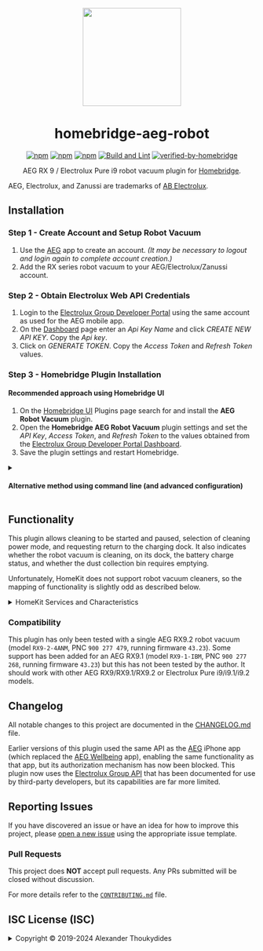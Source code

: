 <p align="center">
  <img src="https://raw.githubusercontent.com/wiki/thoukydides/homebridge-aeg-robot/homebridge-aeg-robot.png" height="200"></a>
</p>
<div align=center>

# homebridge-aeg-robot

[![npm](https://badgen.net/npm/v/homebridge-aeg-robot)](https://www.npmjs.com/package/homebridge-aeg-robot)
[![npm](https://badgen.net/npm/dt/homebridge-aeg-robot)](https://www.npmjs.com/package/homebridge-aeg-robot)
[![npm](https://badgen.net/npm/dw/homebridge-aeg-robot)](https://www.npmjs.com/package/homebridge-aeg-robot)
[![Build and Lint](https://github.com/thoukydides/homebridge-aeg-robot/actions/workflows/build.yml/badge.svg)](https://github.com/thoukydides/homebridge-aeg-robot/actions/workflows/build.yml)
[![verified-by-homebridge](https://badgen.net/badge/homebridge/verified/purple)](https://github.com/homebridge/homebridge/wiki/Verified-Plugins)

AEG RX 9 / Electrolux Pure i9 robot vacuum plugin for [Homebridge](https://github.com/homebridge/homebridge).

</div>

AEG, Electrolux, and Zanussi are trademarks of [AB Electrolux](https://www.electroluxgroup.com/).

## Installation

### Step 1 - Create Account and Setup Robot Vacuum
1. Use the [AEG](https://apps.apple.com/gb/app/aeg/id1599494494) app to create an account. *(It may be necessary to logout and login again to complete account creation.)*
1. Add the RX series robot vacuum to your AEG/Electrolux/Zanussi account.

### Step 2 - Obtain Electrolux Web API Credentials
1. Login to the [Electrolux Group Developer Portal](https://developer.electrolux.one/login) using the same account as used for the AEG mobile app.
1. On the [Dashboard](https://developer.electrolux.one/dashboard) page enter an *Api Key Name* and click *CREATE NEW API KEY*. Copy the *Api key*.
1. Click on *GENERATE TOKEN*. Copy the *Access Token* and *Refresh Token* values.

### Step 3 - Homebridge Plugin Installation

#### Recommended approach using Homebridge UI

1. On the [Homebridge UI](https://github.com/homebridge/homebridge-config-ui-x) Plugins page search for and install the **AEG Robot Vacuum** plugin.
1. Open the **Homebridge AEG Robot Vacuum** plugin settings and set the *API Key*, *Access Token*, and *Refresh Token* to the values obtained from the [Electrolux Group Developer Portal Dashboard](https://developer.electrolux.one/dashboard).
1. Save the plugin settings and restart Homebridge.

<details>
<summary><h4>Alternative method using command line (and advanced configuration)</h4></summary>

1. Install this plugin using: `npm install -g homebridge-aeg-robot`
1. Edit `config.json` and add the `Homebridge AEG Robot Vacuum` platform (see example below).
1. Run [Homebridge](https://github.com/homebridge/homebridge).

#### Example `config.json`
```JSON
{
    "platforms":
    [{
        "platform":     "Homebridge AEG Robot Vacuum",
        "apiKey":       "<API Key>",
        "accessToken":  "<Authorization Access Token>",
        "refreshToken": "<Authorization Refresh Token>"
    }]
}
```
The `username` and `password` should match those used to login to your account in the [AEG](https://apps.apple.com/gb/app/aeg/id1599494494) iPhone app. All suitable robot vacuums associated with the account will be added to HomeKit (those reporting a model name of `PUREi9`). Unsupported appliances, such as air purifiers or RX8 robot vacuums, will be ignored.

#### Advanced Configuration

You can include additional settings in `config.json` to customise the behaviour or enable special debug features:
```JSON
{
    "platforms":
    [{
        "platform":     "Homebridge AEG Robot Vacuum",
        "apiKey":       "<API Key>",
        "accessToken":  "<Authorization Access Token>",
        "refreshToken": "<Authorization Refresh Token>",
        "pollIntervals": {
            "statusSeconds":    30
        },
        "hideServices": ["Battery", "Contact Sensor", "Fan", "Filter Maintenance", "Occupancy Sensor", "Switch Clean", "Switch Home"],
        "debug":        ["Run API Tests", "Run Unsafe API Tests", "Log API Headers", "Log API Bodies", "Log Debug as Info"]
    }]
}
```

The `pollIntervals` specify the time in seconds between successive polls of the Electrolux Group API. The API has a strict [rate limit](https://developer.electrolux.one/documentation/quotasAndRateLimits) of 5000 calls/day. The default value for `statusSeconds` is 30 seconds, which results in 2880 calls/day for polling the state of a single appliance. If you have multiple robot vacuum cleaners in your account, or use the same API Key for other purposes, then scale the value appropriately: 60 seconds for two, 90 seconds for three, etc.

Any unwanted HomeKit Services (except for the **Accessory Information**) created by this plugin can be disabled by listing them in the `hideServices` array.

Do not set any of the `debug` options unless attempting to investigate a compatibility issue or other problem.

</details>

## Functionality

This plugin allows cleaning to be started and paused, selection of cleaning power mode, and requesting return to the charging dock. It also indicates whether the robot vacuum is cleaning, on its dock, the battery charge status, and whether the dust collection bin requires emptying.

Unfortunately, HomeKit does not support robot vacuum cleaners, so the mapping of functionality is slightly odd as described below.

<details>
<summary>HomeKit Services and Characteristics</summary>

### Accessory Information

The **Accessory Information** Service provides information about the appliance and allows its name to be changed.
* **Manufacturer**: Brand name.
* **Model**: Model name (and model number).
* **Serial Number**: Serial number.
* **Hardware Revision**: The hardware platform version.
* **Firmware Revision**: The version of this plugin (set by Homebridge).
* **Software Revision**: The current firmware version.
* **Name**: The currently configured name for the appliance.
* **Configured Name**: The currently configured name for the appliance.

### Battery

The **Battery** Service indicates the battery charge level and charging status.
* **Status Low Battery**: Indicates when the battery level is low:
    * **Battery Level Low** = Battery level is Low, Critically low, Dead, or cannot be determined.
    * **Battery Level Normal** = Battery level is Medium, High, or Fully charged.
* **Battery Level**: Reports the battery charge level as a percentage:
    * **0%** = Dead
    * **20%** = Critically low
    * **40%** = Low
    * **60%** = Medium
    * **80%** = High
    * **100%** = Fully charged
* **Charging State**: Indicates the robot's charging status:
    * **Charging** = Actively charging the battery.
    * **Not Charging** = Not currently charging. The robot may be on its charging dock, but with a fully charged battery.
    * **Not Chargeable** = Unable to determine the current status.

### Contact Sensor

The **Contact Sensor** Service is (ab)used to indicate when the robot is on its charging dock. (The **Occupancy Sensor** provides the same functionality using a different Service type.)
* **Contact Sensor State**: Indicates whether the robot is on its charging dock:
    * **Contact Detected** = On the charging dock (but not necessarily charging if the battery is full).
    * **Contact Not Detected** = Not on the charging dock, or unable to determine the current status.
* **Active**: Indicates that the robot is either performing a cleaning operation or ready to start one. Any of the following will result in it being considered inactive:
    * Any of the issues that are considered a **General Fault** (below).
    * Operation paused (either during cleaning or when returning to the charging dock).
    * Firmware update being applied.
* **Status Fault**: Indicates when there is any kind of problem with the robot:
    * **No Fault** = Communication with the robot has been established and it is not reporting a fault condition.
    * **General Fault** = There is a fault either with the robot or communication with it via the Electrolux Group API servers. This includes:
        * Unable to authenticate with the Electrolux Group API.
        * No recent successful response from the Electrolux Group API.
        * Robot has not been enabled in the AEG/Electrolux account.
        * Robot is not connected to the Electrolux Group API servers.
        * Robot is reporting an error condition.
        * Battery is dead.
        * Dust collection bin is either missing or full.
* **Status Low Battery**: Indicates when the battery level is low. (Same as on the **Battery** Service.)

### Fan

The **Fan** Service is (ab)used to start/stop cleaning and to indicate the cleaning power mode.
* **Active**: Starts or pauses/resumes a cleaning operation:
    * *Inactive* = Indicates that the robot is either not performing a cleaning operation or the current operation is paused. Setting this state will attempt to pause the current operation.
    * *Active* = Indicates that the robot is actively cleaning (including charging, or returning to the dock for charging, during a cleaning operation). Setting this state will attempt to resume a paused cleaning operation, or start a new cleaning operation.
* **Current Fan State**: Indicates whether the robot is actively cleaning: 
    * **Inactive** = Either not performing a cleaning operation or the current cleaning operation is paused.
    * **Idle** = Either returning to the charging dock or charging during a cleaning operation.
    * **Blowing Air** = Currently cleaning.
* **Rotation Speed**: Indicates the current cleaning power mode:
    * **0%** = Not performing a cleaning operation or the current operation is paused.
    * **25%** =
      * *RX9.2*: Quiet (lower energy consumption and quieter).
    * **50%** =
      * *RX9.1*: ECO mode (lower energy consumption and quieter).
      * *RX9.2*: Smart (cleans quietly on hard surfaces, uses full power on carpets).
    * **100%** =
      * *RX9.1*: Not ECO mode (optimal cleaning performance, higher energy consumption).
      * *RX9.2*: Power (optimal cleaning performance, higher energy consumption).

### Filter Maintenance

The **Filter Maintenance** Service is (ab)used to indicate the dust collection bin status.
* **Filter Change Indication**:
    * **Change Filter** = Dust collection bin is either full or not present.
    * **Filter OK** = Dust collection bin is fitted and not full (or its status could not be determined).

### Occupancy Sensor

The **Occupancy Sensor** Service is (ab)used to indicate when the robot is on its charging dock. (The **Contact Sensor** provides the same functionality using a different Service type.)
* **Occupancy Detected**: Indicates whether the robot is on its charging dock:
    * **Occupancy Detected** = On the charging dock (but not necessarily charging if the battery is full).
    * **Occupancy Not Detected** = Not on the charging dock, or unable to determine the current status.
* **Active**: Indicates that the robot is performing a cleaning operation. (Same as on the **Contact Sensor** Service.)
* **Status Fault**: Indicates when there is any kind of problem with the robot. (Same as on the **Contact Sensor** Service.)
* **Status Low Battery**: Indicates when the battery level is low. (Same as on the **Battery** Service.)

### Switch: Clean

One **Switch** Service is used to start or pause/resume cleaning.
* **On**: Indicates that the robot is actively cleaning (including charging, or returning to the dock for charging, during a cleaning operation). Switching this on will attempt to resume a paused cleaning operation, or start a new cleaning operation. Switching it off will attempt to pause the current operation. (Similar to the **Active** characteristic on the **Fan** Service.)

### Switch: Home

Another **Switch** Service is used to (stop cleaning and) initiate a return to the charging dock.
* **On**: Indicates that the robot is returning to the charging dock (or its starting position) and will not resume cleaning after charging. Switching this on will attempt to stop any cleaning operation in progress and initiate a return to the charging dock. Switching it off will attempt to pause the current operation.

</details>

### Compatibility

This plugin has only been tested with a single AEG RX9.2 robot vacuum (model `RX9-2-4ANM`, PNC `900 277 479`, running firmware `43.23`). Some support has been added for an AEG RX9.1 (model `RX9-1-IBM`, PNC `900 277 268`, running firmware `43.23`) but this has not been tested by the author. It should work with other AEG RX9/RX9.1/RX9.2 or Electrolux Pure i9/i9.1/i9.2 models.

## Changelog

All notable changes to this project are documented in the [CHANGELOG.md](CHANGELOG.md) file.

Earlier versions of this plugin used the same API as the [AEG](https://apps.apple.com/gb/app/aeg/id1599494494) iPhone app (which replaced the [AEG Wellbeing](https://apps.apple.com/gb/app/aeg-wellbeing/id1494284929) app), enabling the same functionality as that app, but its authorization mechanism has now been blocked. This plugin now uses the [Electrolux Group API](https://developer.electrolux.one/) that has been documented for use by third-party developers, but its capabilities are far more limited.

## Reporting Issues
          
If you have discovered an issue or have an idea for how to improve this project, please [open a new issue](https://github.com/thoukydides/homebridge-aeg-robot/issues/new/choose) using the appropriate issue template.

### Pull Requests

This project does **NOT** accept pull requests. Any PRs submitted will be closed without discussion.

For more details refer to the [`CONTRIBUTING.md`](https://github.com/thoukydides/.github/blob/master/CONTRIBUTING.md) file.

## ISC License (ISC)

<details>
<summary>Copyright © 2019-2024 Alexander Thoukydides</summary>

> Permission to use, copy, modify, and/or distribute this software for any purpose with or without fee is hereby granted, provided that the above copyright notice and this permission notice appear in all copies.
>
> THE SOFTWARE IS PROVIDED "AS IS" AND THE AUTHOR DISCLAIMS ALL WARRANTIES WITH REGARD TO THIS SOFTWARE INCLUDING ALL IMPLIED WARRANTIES OF MERCHANTABILITY AND FITNESS. IN NO EVENT SHALL THE AUTHOR BE LIABLE FOR ANY SPECIAL, DIRECT, INDIRECT, OR CONSEQUENTIAL DAMAGES OR ANY DAMAGES WHATSOEVER RESULTING FROM LOSS OF USE, DATA OR PROFITS, WHETHER IN AN ACTION OF CONTRACT, NEGLIGENCE OR OTHER TORTIOUS ACTION, ARISING OUT OF OR IN CONNECTION WITH THE USE OR PERFORMANCE OF THIS SOFTWARE.
</details>